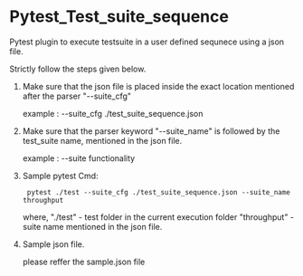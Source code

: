 # Pytest_Test_suite_sequence
Pytest plugin to execute testsuite in a user defined sequnece using a json file.


Strictly follow the steps given below. 

1. Make sure that the json file is placed inside the exact location mentioned after the parser "--suite_cfg" 

    example : --suite_cfg ./test_suite_sequence.json

2. Make sure that the parser keyword "--suite_name" is followed by the test_suite name, mentioned in the json file.

    example : --suite functionality

3. Sample pytest Cmd:

        pytest ./test --suite_cfg ./test_suite_sequence.json --suite_name throughput

    where,
    "./test" - test folder in the current execution folder
    "throughput" - suite name mentioned in the json file.

4. Sample json file.

    please reffer the sample.json file